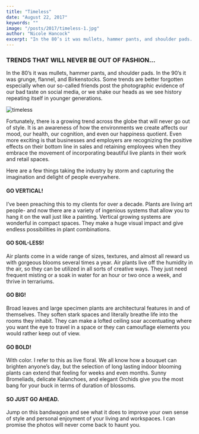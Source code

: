 ```yaml
---
title: "Timeless"
date: "August 22, 2017"
keywords: ""
image: "/posts/2017/timeless-1.jpg"
author: "Nicole Hancock"
excerpt: "In the 80’s it was mullets, hammer pants, and shoulder pads. In the 90’s it was grunge, flannel, and Birkenstocks. Some trends are better forgotten ..."
---
```


### TRENDS THAT WILL NEVER BE OUT OF FASHION…

In the 80’s it was mullets, hammer pants, and shoulder pads. In the 90’s it was grunge, flannel, and Birkenstocks. Some trends are better forgotten especially when our so-called friends post the photographic evidence of our bad taste on social media, or we shake our heads as we see history repeating itself in younger generations.

![timeless](/posts/2017/timeless-2.jpg)

Fortunately, there is a growing trend across the globe that will never go out of style. It is an awareness of how the environments we create affects our mood, our health, our cognition, and even our happiness quotient. Even more exciting is that businesses and employers are recognizing the positive effects on their bottom line in sales and retaining employees when they embrace the movement of incorporating beautiful live plants in their work and retail spaces.

Here are a few things taking the industry by storm and capturing the imagination and delight of people everywhere.

#### GO VERTICAL!

I’ve been preaching this to my clients for over a decade. Plants are living art people- and now there are a variety of ingenious systems that allow you to hang it on the wall just like a painting. Vertical growing systems are wonderful in compact spaces. They make a huge visual impact and give endless possibilities in plant combinations.

#### GO SOIL-LESS!

Air plants come in a wide range of sizes, textures, and almost all reward us with gorgeous blooms several times a year. Air plants live off the humidity in the air, so they can be utilized in all sorts of creative ways. They just need frequent misting or a soak in water for an hour or two once a week, and thrive in terrariums.

#### GO BIG!

Broad leaves and large specimen plants are architectural features in and of themselves. They soften stark spaces and literally breathe life into the rooms they inhabit. They can make a lofted ceiling soar accentuating where you want the eye to travel in a space or they can camouflage elements you would rather keep out of view.

#### GO BOLD!

With color. I refer to this as live floral. We all know how a bouquet can brighten anyone’s day, but the selection of long lasting indoor blooming plants can extend that feeling for weeks and even months. Sunny Bromeliads, delicate Kalanchoes, and elegant Orchids give you the most bang for your buck in terms of duration of blossoms.

#### SO JUST GO AHEAD.

Jump on this bandwagon and see what it does to improve your own sense of style and personal enjoyment of your living and workspaces. I can promise the photos will never come back to haunt you.
